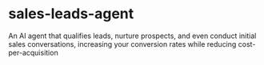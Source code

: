 # sales-leads-agent
An AI agent that qualifies leads, nurture prospects, and even conduct initial sales conversations, increasing your conversion rates while reducing cost-per-acquisition
